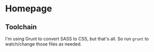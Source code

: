# Homepage

## Toolchain

I'm using Grunt to convert SASS to CSS, but that's all.  So run
`grunt` to watch/change those files as needed.
